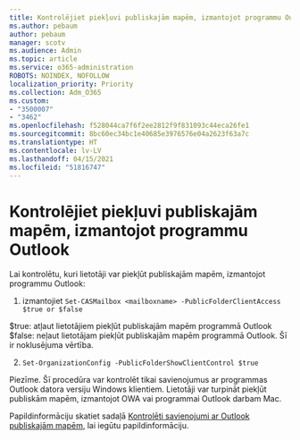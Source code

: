 ```yaml
---
title: Kontrolējiet piekļuvi publiskajām mapēm, izmantojot programmu Outlook
ms.author: pebaum
author: pebaum
manager: scotv
ms.audience: Admin
ms.topic: article
ms.service: o365-administration
ROBOTS: NOINDEX, NOFOLLOW
localization_priority: Priority
ms.collection: Adm_O365
ms.custom:
- "3500007"
- "3462"
ms.openlocfilehash: f528044ca7f6f2ee2812f9f831093c44eca26fe1
ms.sourcegitcommit: 8bc60ec34bc1e40685e3976576e04a2623f63a7c
ms.translationtype: HT
ms.contentlocale: lv-LV
ms.lasthandoff: 04/15/2021
ms.locfileid: "51816747"
---
```

# <a name="control-access-to-public-folders-using-outlook"></a>Kontrolējiet piekļuvi publiskajām mapēm, izmantojot programmu Outlook

Lai kontrolētu, kuri lietotāji var piekļūt publiskajām mapēm, izmantojot programmu Outlook:

1. izmantojiet `Set-CASMailbox <mailboxname> -PublicFolderClientAccess $true or $false`

$true: atļaut lietotājiem piekļūt publiskajām mapēm programmā Outlook  
$false: neļaut lietotājam piekļūt publiskajām mapēm programmā Outlook. Šī ir noklusējuma vērtība.  

2. `Set-OrganizationConfig -PublicFolderShowClientControl $true`

Piezīme. Šī procedūra var kontrolēt tikai savienojumus ar programmas Outlook datora versiju Windows klientiem. Lietotāji var turpināt piekļūt publiskām mapēm, izmantojot OWA vai programmai Outlook darbam Mac.

Papildinformāciju skatiet sadaļā [Kontrolēti savienojumi ar Outlook publiskajām mapēm](https://aka.ms/controlpf), lai iegūtu papildinformāciju.
